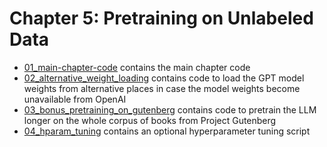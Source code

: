 # Chapter 5: Pretraining on Unlabeled Data

- [01_main-chapter-code](01_main-chapter-code) contains the main chapter code
- [02_alternative_weight_loading](02_alternative_weight_loading) contains code to load the GPT model weights from alternative places in case the model weights become unavailable from OpenAI
- [03_bonus_pretraining_on_gutenberg](03_bonus_pretraining_on_gutenberg) contains code to pretrain the LLM longer on the whole corpus of books from Project Gutenberg
- [04_hparam_tuning](04_hparam_tuning) contains an optional hyperparameter tuning script